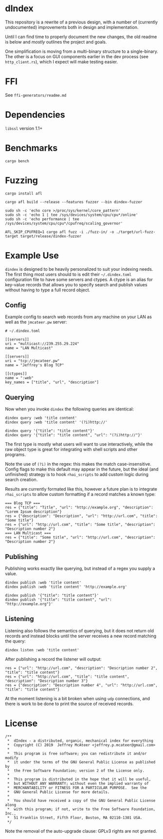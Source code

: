 
# dIndex

This repository is a rewrite of a previous design,
with a number of (currently undocumented) improvements
both in design and implementation.

Until I can find time to properly document the new changes,
the old readme is below and _mostly_ outlines the project
and goals.

One simplification is moving from a multi-binary structure to a single-binary.
The other is a focus on GUI components earlier in the dev process (see `http_client.rs`),
which I expect will make testing easier.

# FFI 

See `ffi-generators/readme.md`

# Dependencies

`libssl` version 1.1+

# Benchmarks

```
cargo bench
```

# Fuzzing


```
cargo install afl

cargo afl build --release --features fuzzer --bin dindex-fuzzer

sudo sh -c 'echo core >/proc/sys/kernel/core_pattern'
sudo sh -c 'echo 1 | tee /sys/devices/system/cpu/cpu*/online'
sudo sh -c 'echo performance | tee /sys/devices/system/cpu/cpu*/cpufreq/scaling_governor'

AFL_SKIP_CPUFREQ=1 cargo afl fuzz -i ./fuzz-in/ -o ./target/url-fuzz-target target/release/dindex-fuzzer

```

# Example Use

`dindex` is designed to be heavily personalized to suit your indexing needs.
The first thing most users should to is edit their `~/.dindex.toml` configuration
file to have some servers and ctypes. A ctype is an alias for key-value records
that allows you to specify search and publish values without having to type
a full record object.

## Config

Example config to search web records from any machine on your LAN as well as the `jmcateer.pw` server:

```
# ~/.dindex.toml

[[servers]]
uri = "multicast://239.255.29.224"
name = "LAN Multicast"

[[servers]]
uri = "tcp://jmcateer.pw"
name = "Jeffrey's Blog TCP"

[[ctypes]]
name = ":web"
key_names = ["title", "url", "description"]

```

## Querying

Now when you invoke `dindex` the following queries are identical:

```
dindex query :web 'title content'
dindex query :web 'title content' '(?i)http://'
```

```
dindex query '{"title": "title content"}'
dindex query '{"title": "title content", "url": "(?i)http://"}'
```

The first type is mostly what users will want to use interactively,
while the raw object type is great for integrating with shell scripts and other programs.

Note the use of `(?i)` in the regex: this makes the match case-insensitive. Config
flags to make this default may appear in the future, but the ideal (and unfinished)
strategy is to hook `rhai_scripts` to add custom logic during search creation.

Results are currently formated like this, however a future plan is to integrate
`rhai_scripts` to allow custom formatting if a record matches a known type:

```
=== Blog TCP ===
res = {"title": "Title", "url": "http://example.org", "description": "Lorem Ipsum description"}
res = {"description": "Description", "url": "http://url.com", "title": "Some title"}
res = {"url": "http://url.com", "title": "Some title", "description": "Description number 2"}
=== LAN Multicast ===
res = {"title": "Some title", "url": "http://url.com", "description": "Description number 2"}
```

## Publishing

Publishing works exactly like querying, but instead of a regex you supply a value.

```
dindex publish :web 'title content'
dindex publish :web 'title content' 'http://example.org'
```

```
dindex publish '{"title": "title content"}'
dindex publish '{"title": "title content", "url": "http://example.org"}'
```

## Listening

Listening also follows the semantics of querying, but it does not return old records
and instead blocks until the server receives a new record matching the query:

```
dindex listen :web 'title content'
```

After publishing a record the listener will output:

```
res = {"url": "http://url.com", "description": "Description number 2", "title": "title content"}
res = {"url": "http://url.com", "title": "title content", "description": "Description number 3"}
res = {"description": "Description number 4", "url": "http://url.com", "title": "title content"}

```

At the moment listening is a bit broken when using `udp` connections,
and there is work to be done to print the source of received records.


# License

```
/**
 *  dIndex - a distributed, organic, mechanical index for everything
 *  Copyright (C) 2019  Jeffrey McAteer <jeffrey.p.mcateer@gmail.com>
 *  
 *  This program is free software; you can redistribute it and/or modify
 *  it under the terms of the GNU General Public License as published by
 *  the Free Software Foundation; version 2 of the License only.
 * 
 *  This program is distributed in the hope that it will be useful,
 *  but WITHOUT ANY WARRANTY; without even the implied warranty of
 *  MERCHANTABILITY or FITNESS FOR A PARTICULAR PURPOSE.  See the
 *  GNU General Public License for more details.
 * 
 *  You should have received a copy of the GNU General Public License along
 *  with this program; if not, write to the Free Software Foundation, Inc.,
 *  51 Franklin Street, Fifth Floor, Boston, MA 02110-1301 USA.
 */
```

Note the removal of the auto-upgrade clause: GPLv3 rights are not granted.

